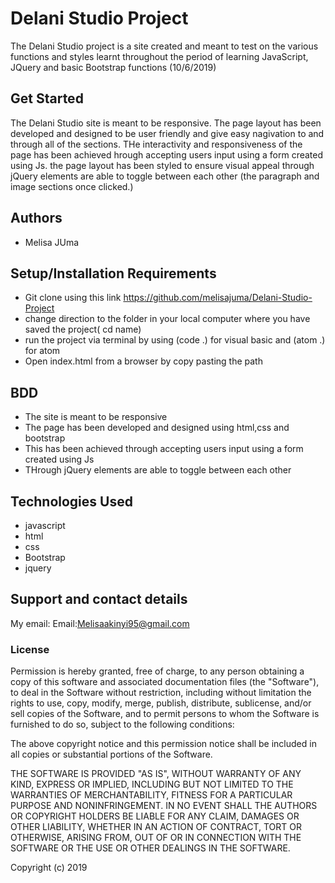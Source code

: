 # Delani Studio Project 

The Delani Studio project is a site created and meant to test on the various functions and styles learnt throughout the period of learning JavaScript, JQuery and basic Bootstrap functions (10/6/2019)

## Get Started
The Delani Studio site is meant to be responsive. The page layout has been developed and designed to be user friendly and give easy nagivation to and through all of the sections. THe interactivity and responsiveness of the page has been achieved hrough accepting users input using a form created using Js. the page layout has been styled to ensure visual appeal through jQuery elements are able to toggle between each other (the paragraph and image sections once clicked.)

## Authors

* Melisa JUma

## Setup/Installation Requirements
* Git clone using this link https://github.com/melisajuma/Delani-Studio-Project
* change direction to the folder in your local computer where you have saved the project( cd name)
* run the project via terminal by using (code .) for visual basic and (atom .) for atom
* Open index.html from a browser by copy pasting the path

## BDD
* The site is meant to be responsive
* The page has been developed and designed using html,css and bootstrap
* This has been achieved through accepting users input using a form created using Js
* THrough jQuery elements are able to toggle between each other


 
## Technologies Used
* javascript
* html
* css
* Bootstrap
* jquery

## Support and contact details
My email:
Email:Melisaakinyi95@gmail.com


### License
Permission is hereby granted, free of charge, to any person obtaining a copy
of this software and associated documentation files (the "Software"), to deal
in the Software without restriction, including without limitation the rights
to use, copy, modify, merge, publish, distribute, sublicense, and/or sell
copies of the Software, and to permit persons to whom the Software is
furnished to do so, subject to the following conditions:

The above copyright notice and this permission notice shall be included in all
copies or substantial portions of the Software.

THE SOFTWARE IS PROVIDED "AS IS", WITHOUT WARRANTY OF ANY KIND, EXPRESS OR
IMPLIED, INCLUDING BUT NOT LIMITED TO THE WARRANTIES OF MERCHANTABILITY,
FITNESS FOR A PARTICULAR PURPOSE AND NONINFRINGEMENT. IN NO EVENT SHALL THE
AUTHORS OR COPYRIGHT HOLDERS BE LIABLE FOR ANY CLAIM, DAMAGES OR OTHER
LIABILITY, WHETHER IN AN ACTION OF CONTRACT, TORT OR OTHERWISE, ARISING FROM,
OUT OF OR IN CONNECTION WITH THE SOFTWARE OR THE USE OR OTHER DEALINGS IN THE
SOFTWARE.

Copyright (c) 2019